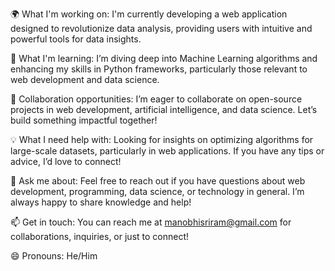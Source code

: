 
🌍 What I'm working on:
I'm currently developing a web application designed to revolutionize data analysis, providing users with intuitive and powerful tools for data insights.

🚀 What I'm learning:
I’m diving deep into Machine Learning algorithms and enhancing my skills in Python frameworks, particularly those relevant to web development and data science.

🤝 Collaboration opportunities:
I’m eager to collaborate on open-source projects in web development, artificial intelligence, and data science. Let’s build something impactful together!

💡 What I need help with:
Looking for insights on optimizing algorithms for large-scale datasets, particularly in web applications. If you have any tips or advice, I’d love to connect!

💬 Ask me about:
Feel free to reach out if you have questions about web development, programming, data science, or technology in general. I’m always happy to share knowledge and help!

📫 Get in touch:
You can reach me at manobhisriram@gmail.com for collaborations, inquiries, or just to connect!

😄 Pronouns:
He/Him
